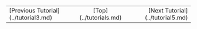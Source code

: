 
<table style="width:100%">
<tr><td>[Previous Tutorial](../tutorial3.md)</td>
<td style="text-align:center">[Top](../tutorials.md)</td>
<td style="text-align:right">[Next Tutorial](../tutorial5.md)</td></tr>
</table>

